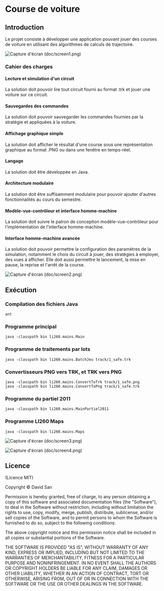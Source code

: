 Course de voiture
=============================================

## Introduction

Le projet consiste à développer une application pouvant jouer des courses de voiture en utilisant des algorithmes de calculs de trajectoire.

![Capture d'écran (doc/screen1.png)](https://github.com/sandavid/racing-line/raw/master/doc/screen1.png)

### Cahier des charges

#### Lecture et simulation d'un circuit

La solution doit pouvoir lire tout circuit fourni au format .trk et jouer une voiture sur ce circuit.

#### Sauvegardes des commandes

La solution doit pouvoir sauvegarder les commandes fournies par la stratégie et appliquées à la voiture.

#### Affichage graphique simple

La solution doit afficher le résultat d'une course sous une représentation graphique au format .PNG ou dans une fenêtre en temps-réel.

#### Langage

La solution doit être développée en Java.

#### Architecture modulaire

La solution doit être suffisamment modulaire pour pouvoir ajouter d'autres fonctionnalités au cours du semestre.

#### Modèle-vue-contrôleur et interface homme-machine

La solution doit suivre le patron de conception modèle-vue-contrôleur pour l'implémentation de l'interface homme-machine.

#### Interface homme-machine avancée

La solution doit pouvoir permettre la configuration des paramètres de la simulation, notamment le choix du circuit à jouer, des stratégies à employer, des vues à afficher. Elle doit aussi permettre le lancement, la mise en pause, la reprise et l'arrêt de la course.

![Capture d'écran (doc/screen2.png)](https://github.com/sandavid/racing-line/raw/master/doc/screen2.png)




## Exécution
### Compilation des fichiers Java
```
ant
```

### Programme principal

```
java -classpath bin li260.mains.Main
```

### Programme de traitements par lots
```
java -classpath bin li260.mains.BatchJeu track/1_safe.trk
```

### Convertisseurs PNG vers TRK, et TRK vers PNG
```
java -classpath bin li260.mains.ConvertToTrk track/1_safe.png
java -classpath bin li260.mains.ConvertToPng track/1_safe.trk
```

### Programme du partiel 2011
```
java -classpath bin li260.mains.MainPartiel2011
```

### Programme LI260 Maps
```
java -classpath bin li260.mains.Maps
```


![Capture d'écran (doc/screen3.png)](https://github.com/sandavid/racing-line/raw/master/doc/screen3.png)

![Capture d'écran (doc/screen4.png)](https://github.com/sandavid/racing-line/raw/master/doc/screen4.png)


## Licence

(Licence MIT)

Copyright © David San

Permission is hereby granted, free of charge, to any person obtaining a copy of this software and associated documentation files (the "Software"), to deal in the Software without restriction, including without limitation the rights to use, copy, modify, merge, publish, distribute, sublicense, and/or sell copies of the Software, and to permit persons to whom the Software is furnished to do so, subject to the following conditions:

The above copyright notice and this permission notice shall be included in all copies or substantial portions of the Software.

THE SOFTWARE IS PROVIDED "AS IS", WITHOUT WARRANTY OF ANY KIND, EXPRESS OR IMPLIED, INCLUDING BUT NOT LIMITED TO THE WARRANTIES OF MERCHANTABILITY, FITNESS FOR A PARTICULAR PURPOSE AND NONINFRINGEMENT. IN NO EVENT SHALL THE AUTHORS OR COPYRIGHT HOLDERS BE LIABLE FOR ANY CLAIM, DAMAGES OR OTHER LIABILITY, WHETHER IN AN ACTION OF CONTRACT, TORT OR OTHERWISE, ARISING FROM, OUT OF OR IN CONNECTION WITH THE SOFTWARE OR THE USE OR OTHER DEALINGS IN THE SOFTWARE.
